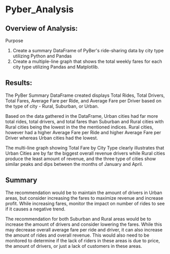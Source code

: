# Pyber_Analysis
## Overview of Analysis:

Purpose
1.  Create a summary DataFrame of PyBer's  ride-sharing data by city type utilizing Python and Pandas
2.  Create a multiple-line graph that shows the total weekly fares for each city type utilizing Pandas and Matplotlib.

## Results:

The PyBer Summary DataFrame created displays Total Rides, Total Drivers, Total Fares, Average Fare per Ride, and Average Fare per Driver based on the type of city - Rural, Suburban, or Urban.  

Based on the data gathered in the DataFrame, Urban cities had far more total rides, total drivers, and total fares than Suburban and Rural cities with Rural cities being the lowest in the the mentioned indices.  Rural cities, however had a higher Average Fare per Ride and higher Average Fare per Driver whereas Urban cities had the lowest. 

The multi-line graph showing Total Fare by City Type clearly illustrates that Urban Cities are by far the biggest overall revenue drivers while Rural cities produce the least amount of revenue, and the three type of cities show similar peaks and dips between the months of January and April.  

## Summary

The recommendation would be to maintain the amount of drivers in Urban areas, but consider increasing the fares to maximize revenue and increase profit.  While increasing fares, monitor the impact on number of rides to see if it causes a negative trend.

The recommendation for both Suburban and Rural areas would be to increase the amount of drivers and consider lowering the fares.  While this may decrease overall average fare per ride and driver, it can also increase the amount of rides and overall revenue.  This would also need to be monitored to determine if the lack of riders in these areas is due to price, the amount of drivers, or just a lack of customers in these areas.  

